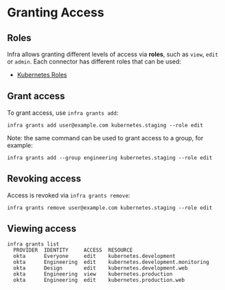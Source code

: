 # Granting Access

## Roles

Infra allows granting different levels of access via **roles**, such as `view`, `edit` or `admin`. Each connector has different roles that can be used:

- [Kubernetes Roles](../connectors/kubernetes.md#roles)

## Grant access

To grant access, use `infra grants add`:

```
infra grants add user@example.com kubernetes.staging --role edit
```

Note: the same command can be used to grant access to a group, for example:

```
infra grants add --group engineering kubernetes.staging --role edit
```

## Revoking access

Access is revoked via `infra grants remove`:

```
infra grants remove user@example.com kubernetes.staging --role edit
```

## Viewing access

```
infra grants list
  PROVIDER  IDENTITY     ACCESS  RESOURCE                   
  okta      Everyone     edit    kubernetes.development
  okta      Engineering  edit    kubernetes.development.monitoring  
  okta      Design       edit    kubernetes.development.web 
  okta      Engineering  view    kubernetes.production
  okta      Engineering  edit    kubernetes.production.web
```
